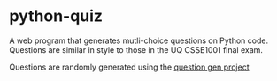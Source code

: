 # python-quiz
A web program that generates mutli-choice questions on Python code. Questions are similar in style to those in the UQ CSSE1001 final exam.

Questions are randomly generated using the [question gen project](https://github.com/hobrien17/question-gen)
